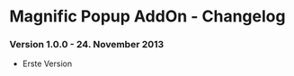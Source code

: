 Magnific Popup AddOn - Changelog
================================

### Version 1.0.0 - 24. November 2013

* Erste Version


